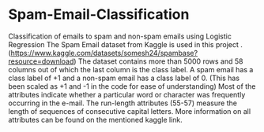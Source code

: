 # Spam-Email-Classification
Classification of emails to spam and non-spam emails using Logistic Regression
The Spam Email dataset from Kaggle is used in this project . (https://www.kaggle.com/datasets/somesh24/spambase?resource=download) 
The dataset contains more than 5000 rows and 58 columns out of which the last column is the class label.
A spam email has a class label of +1 and a non-spam email has a class label of 0. (This has been scaled as +1 and -1 in the code for ease of understanding)
Most of the attributes indicate whether a particular word or character was frequently occurring in the e-mail. The run-length attributes (55-57) measure the length of sequences of consecutive capital letters.
More information on all attributes can be found on the mentioned kaggle link.

